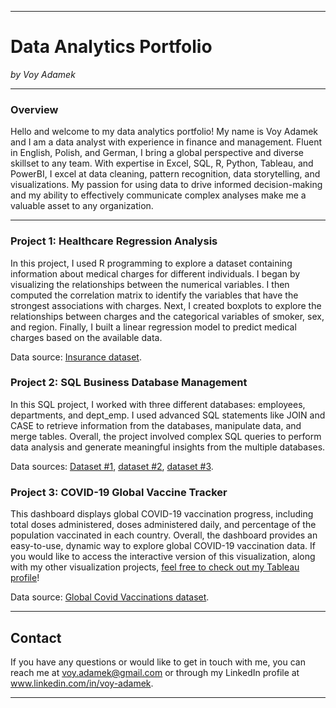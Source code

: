 ***
# **Data Analytics Portfolio**
*by Voy Adamek*

***
### Overview

Hello and welcome to my data analytics portfolio! 
My name is Voy Adamek and I am a data analyst with experience in finance and management. Fluent in English, Polish, and German, I bring a global perspective and diverse skillset to any team. With expertise in Excel, SQL, R, Python, Tableau, and PowerBI, I excel at data cleaning, pattern recognition, data storytelling, and visualizations. My passion for using data to drive informed decision-making and my ability to effectively communicate complex analyses make me a valuable asset to any organization.

***

### Project 1: Healthcare Regression Analysis
In this project, I used R programming to explore a dataset containing information about medical charges for different individuals. I began by visualizing the relationships between the numerical variables. I then computed the correlation matrix to identify the variables that have the strongest associations with charges. Next, I created boxplots to explore the relationships between charges and the categorical variables of smoker, sex, and region. Finally, I built a linear regression model to predict medical charges based on the available data. 

Data source: <a href="https://drive.google.com/file/d/1upAZPktX0eIk5AYGTEGVhAuQphx_VHCE/view?usp=share_link">Insurance dataset</a>. 

### Project 2: SQL Business Database Management
In this SQL project, I worked with three different databases: employees, departments, and dept_emp. I used advanced SQL statements like JOIN and CASE to retrieve information from the databases, manipulate data, and merge tables. Overall, the project involved complex SQL queries to perform data analysis and generate meaningful insights from the multiple databases.

Data sources: <a href="https://docs.google.com/spreadsheets/d/1rolDu8l31zfq4nS8WMEY_l5plTG3nVg0/edit?usp=share_link&ouid=101901186203265065530&rtpof=true&sd=true">Dataset #1</a>, <a href="https://docs.google.com/spreadsheets/d/1Aj22y21RJwxLqKWNg6WqIIuMvVlpgv7V/edit?usp=share_link&ouid=101901186203265065530&rtpof=true&sd=true">dataset #2</a>, <a href="https://docs.google.com/spreadsheets/d/1C36Uuz2vkxaz0Yip5Ia2-5r9Hu-GY_eJ/edit?usp=share_link&ouid=101901186203265065530&rtpof=true&sd=true">dataset #3</a>.

### Project 3: COVID-19 Global Vaccine Tracker
This dashboard displays global COVID-19 vaccination progress, including total doses administered, doses administered daily, and percentage of the population vaccinated in each country. Overall, the dashboard provides an easy-to-use, dynamic way to explore global COVID-19 vaccination data. If you would like to access the interactive version of this visualization, along with my other visualization projects, <a href="https://public.tableau.com/app/profile/voy.adamek">feel free to check out my Tableau profile</a>!

Data source: 
<a href="https://docs.google.com/spreadsheets/d/1oMrHuOkbXAoXibN6UzHUkNrwqvjQVFOU8CuqFMVZiUo/edit?usp=share_link">Global Covid Vaccinations dataset</a>. 

***
## **Contact**
If you have any questions or would like to get in touch with me, you can reach me at voy.adamek@gmail.com or through my LinkedIn profile at www.linkedin.com/in/voy-adamek.
***

